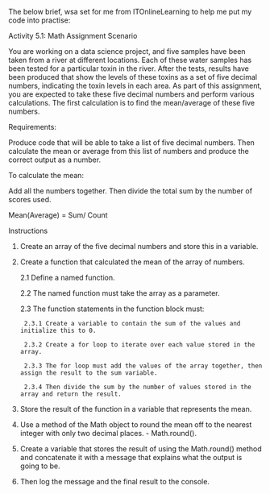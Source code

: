 The below brief, wsa set for me from ITOnlineLearning to help me put my code into practise:

Activity 5.1: Math Assignment
Scenario

You are working on a data science project, and five samples have been taken from a river at different locations. Each of these water samples has been tested for a particular toxin in the river. After the tests, results have been produced that show the levels of these toxins as a set of five decimal numbers, indicating the toxin levels in each area. As part of this assignment, you are expected to take these five decimal numbers and perform various calculations. The first calculation is to find the mean/average of these five numbers.

Requirements:

Produce code that will be able to take a list of five decimal numbers. Then calculate the mean or average from this list of numbers and produce the correct output as a number.

To calculate the mean:

Add all the numbers together. Then divide the total sum by the number of scores used.

Mean(Average) = Sum/ Count

Instructions

1.  Create an array of the five decimal numbers and store this in a variable.

2. Create a function that calculated the mean of the array of numbers.

    2.1 Define a named function.

    2.2 The named function must take the array as a parameter.

    2.3 The function statements in the function block must:

        2.3.1 Create a variable to contain the sum of the values and initialize this to 0.

        2.3.2 Create a for loop to iterate over each value stored in the array.

        2.3.3 The for loop must add the values of the array together, then assign the result to the sum variable.

        2.3.4 Then divide the sum by the number of values stored in the array and return the result.

3. Store the result of the function in a variable that represents the mean.

4. Use a method of the Math object to round the mean off to the nearest integer with only two decimal places. - Math.round().

5. Create a variable that stores the result of using the Math.round() method and concatenate it with a message that explains what the output is going to be.

6. Then log the message and the final result to the console.
